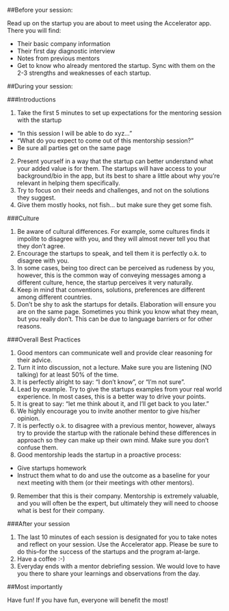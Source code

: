##Before your session:

Read up on the startup you are about to meet using the Accelerator app. 
There you will find:
* Their basic company information
* Their first day diagnostic interview
* Notes from previous mentors
* Get to know who already mentored the startup. Sync with them on the 2-3 strengths and weaknesses of each startup.

##During your session:

###Introductions

1. Take the first 5 minutes to set up expectations for the mentoring session with the startup
  * “In this session I will be able to do xyz…”
  * “What do you expect to come out of this mentorship session?”
  * Be sure all parties get on the same page
2. Present yourself in a way that the startup can better understand what your added value is for them.
The startups will have access to your background/bio in the app, but its best to share a little about why you’re relevant in helping them specifically.
3. Try to focus on their needs and challenges, and not on the solutions they suggest.
4. Give them mostly hooks, not fish… but make sure they get some fish.

###Culture

1. Be aware of cultural differences. For example, some cultures finds it impolite to disagree with you, and they will almost never tell you that they don’t agree.
2. Encourage the startups to speak, and tell them it is perfectly o.k. to disagree with you.
3. In some cases, being too direct can be perceived as rudeness by you, however, this is the common way of conveying messages among a different culture, hence, the startup perceives it very naturally.
4. Keep in mind that conventions, solutions, preferences are different among different countries.
5. Don’t be shy to ask the startups for details. Elaboration will ensure you are on the same page. Sometimes you think you know what they mean, but you really don’t. This can be due to language barriers or for other reasons.

###Overall Best Practices

1. Good mentors can communicate well and provide clear reasoning for their advice.
2. Turn it into discussion, not a lecture. Make sure you are listening (NO talking) for at least 50% of the time.
3. It is perfectly alright to say: “I don’t know”, or “I’m not sure”.
4. Lead by example. Try to give the startups examples from your real world experience. In most cases, this is a better way to drive your points.
5. It is great to say: “let me think about it, and I’ll get back to you later.”
6. We highly encourage you to invite another mentor to give his/her opinion.
7. It is perfectly o.k. to disagree with a previous mentor, however, always try to provide the startup with the rationale behind these differences in approach so they can make up their own mind. Make sure you don’t confuse them.
8. Good mentorship leads the startup in a proactive process:
  * Give startups homework
  * Instruct them what to do and use the outcome as a baseline for your next meeting with them (or their meetings with other mentors).
9. Remember that this is their company. Mentorship is extremely valuable, and you will often be the expert, but ultimately they will need to choose what is best for their company.

###After your session

1. The last 10 minutes of each session is designated for you to take notes and reflect on your session. Use the Accelerator app. Please be sure to do this–for the success of the startups and the program at-large.
2. Have a coffee :-)
3. Everyday ends with a mentor debriefing session. We would love to have you there to share your learnings and observations from the day.

##Most importantly

Have fun! If you have fun, everyone will benefit the most! 
